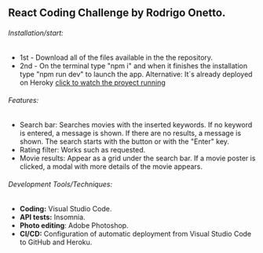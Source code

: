 ## React Coding Challenge by Rodrigo Onetto.

###### Installation/start:
- 1st - Download all of the files available in the the repository.
- 2nd - On the terminal type "npm i" and when it finishes the installation type "npm run dev" to launch the app.
Alternative: It´s already deployed on Heroky [click to watch the proyect running](https://react-challenge-rodrigo-onetto.herokuapp.com/)

###### Features:
- Search bar: Searches movies with the inserted keywords. If no keyword is entered, a message is shown. If there are no results, a message is shown. The search starts with the button or with the "Enter" key.
- Rating filter: Works such as requested.
- Movie results: Appear as a grid under the search bar. If a movie poster is clicked, a modal with more details of the movie appears.

###### Development Tools/Techniques:

- **Coding:** Visual Studio Code.
- **API tests:** Insomnia.
- **Photo editing**: Adobe Photoshop.
- **CI/CD:** Configuration of automatic deployment from Visual Studio Code to GitHub and Heroku.
